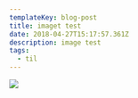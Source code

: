 ```yaml
---
templateKey: blog-post
title: imaget test
date: 2018-04-27T15:17:57.361Z
description: image test
tags:
  - til
---
```

![](/img/chemex.jpg)
